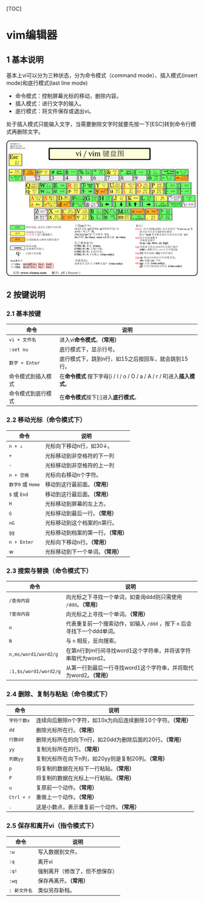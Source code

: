[TOC]

# vim编辑器

## 1 基本说明

基本上vi可以分为三种状态，分为命令模式（command mode）、插入模式(insert mode)和底行模式(last line mode) 

- 命令模式：控制屏幕光标的移动，删除内容。
- 插入模式：进行文字的输入。
- 底行模式：将文件保存或退出vi。

处于插入模式只能输入文字，当需要删除文字时就要先按一下[ESC]转到命令行模式再删除文字。 

![image-20201208194755394](picture/image-20201208194755394.png)

## 2 按键说明

### 2.1 基本按键

| 命令               | 说明                                                         |
| ------------------ | ------------------------------------------------------------ |
| `vi + 文件名`      | 进入vi**命令模式**。**（常用）**                             |
| `:set nu`          | 底行模式下，显示行号。                                       |
| `数字 + Enter`     | 底行模式下，跳到n行，如15之后按回车，就会跳到15行。          |
| 命令模式到插入模式 | 在**命令模式** 按下字母[i / I / o / O / a / A / r / R]进入**插入模式**。 |
| 命令模式到底行模式 | 在**命令模式**按下[:]进入**底行模式**。                      |

### 2.2 移动光标（命令模式下）

| 命令              | 说明                                 |
| ----------------- | ------------------------------------ |
| `n + ↓`           | 光标向下移动n行，如30↓。             |
| `+`               | 光标移动到非空格符的下一列           |
| `-`               | 光标移动到非空格符的上一列           |
| `n + 空格`        | 光标向右移动n个字符。                |
| `数字0` 或 `Home` | 移动到这行最前面。**（常用）**       |
| `$` 或 `End`      | 移动到这行最后面。**（常用）**       |
| `H`               | 光标移动到屏幕的左上方。             |
| `G`               | 光标移动到最后一行。**（常用）**     |
| `nG`              | 光标移动到这个档案的n第行。          |
| `gg`              | 光标移动到档案的第一行。**（常用）** |
| `n + Enter`       | 光标向下移动n行。**（常用）**        |
| w                 | 光标移动到下一个单词。**（常用）**   |

### 2.3 搜索与替换（命令模式下）

| 命令                  | 说明                                                         |
| --------------------- | ------------------------------------------------------------ |
| `/查询内容`           | 向光标之下寻找一个单词，如查询ddd则只需使用 `/ddd`。**（常用）** |
| `?查询内容`           | 向光标之上寻找一个单词。**（常用）**                         |
| `n`                   | 代表重复前一个搜索动作，如输入 `/ddd` ，按下 `n` 后会寻找下一个ddd单词。 |
| `N`                   | 与 `n` 相反，反向搜索。                                      |
| `n,ms/word1/word2/g`  | 在第n行到m行间寻找word1这个字符串，并将该字符串取代为word2。 |
| `:1,$s/word1/word2/g` | 从第一行到最后一行寻找word1这个字符串，并将取代为word2。**（常用）** |

### 2.4 删除、复制与粘贴（命令模式下）

| 命令        | 说明                                                         |
| ----------- | ------------------------------------------------------------ |
| `字符个数x` | 连续向后删除n个字符，如10x为向后连续删除10个字符。**（常用）** |
| `dd`        | 删除光标所在行。**（常用）**                                 |
| `行数dd`    | 删除光标所在的向下n行，如20dd为删除后面的20行。**（常用）**  |
| `yy`        | 复制光标所在的行。**（常用）**                               |
| `列数yy`    | 复制光标所在向下n列，如20yy则是复制20列。**（常用）**        |
| `p`         | 将复制的数据在光标下一行粘贴。**（常用）**                   |
| `P`         | 将复制的数据在光标上一行粘贴。**（常用）**                   |
| `u`         | 复原前一个动作。**（常用）**                                 |
| `Ctrl + r`  | 重做上一个动作。**（常用）**                                 |
| `.`         | 这是小数点，表示重复前一个动作。**（常用）**                 |

### 2.5 保存和离开vi（指令模式下）

| 命令         | 说明                           |
| ------------ | ------------------------------ |
| `:w`         | 写入数据到文件。               |
| `:q`         | 离开vi                         |
| `:q!`        | 强制离开（修改了，但不想保存） |
| `:wq`        | 保存再离开。**（常用）**       |
| `: 新文件名` | 类似另存新档。                 |





